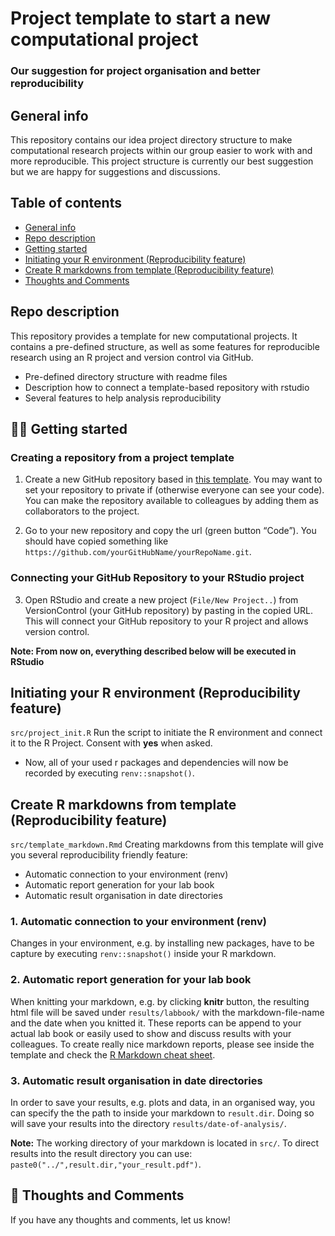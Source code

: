 # Project template to start a new computational project
### Our suggestion for project organisation and better reproducibility

## General info
This repository contains our idea project directory structure to make computational research projects within our group easier to work with and more reproducible. This project structure is currently our best suggestion but we are happy for suggestions and discussions.

## Table of contents
* [General info](#general-info)
* [Repo description](#repo-description)
* [Getting started](#getting-started)
* [Initiating your R environment (Reproducibility feature)](#init_renv)
* [Create R markdowns from template (Reproducibility feature)](#markdown)
* [Thoughts and Comments](#thoughs-comments)


## Repo description
This repository provides a template for new computational projects. It contains a pre-defined structure, as well as some features for reproducible research using an R project and version control via GitHub.
  * Pre-defined directory structure with readme files
  * Description how to connect a template-based repository with rstudio
  * Several features to help analysis reproducibility

<a name="getting-started"></a>
## :technologist: Getting started

### Creating a repository from a project template
1.	Create a new GitHub repository based in [this template](https://github.com/LautenbachMJ/project_template). You may want to set your repository to private if (otherwise everyone can see your code). You can make the repository available to colleagues by adding them as collaborators to the project.

2. Go to your new repository and copy the url (green button “Code”). You should have copied something like `https://github.com/yourGitHubName/yourRepoName.git`.
 
### Connecting your GitHub Repository to your RStudio project
3.	Open RStudio and create a new project (```File/New Project..```) from VersionControl (your GitHub repository) by pasting in the copied URL. This will connect your GitHub repository to your R project and allows version control.


**Note: From now on, everything described below will be executed in RStudio**

<a name="init_renv"></a>
## Initiating your R environment (Reproducibility feature)
`src/project_init.R` Run the script to initiate the R environment and connect it to the R Project. Consent with **yes** when asked.
  * Now, all of your used r packages and dependencies will now be recorded by executing ```renv::snapshot()```.

## Create R markdowns from template (Reproducibility feature)
`src/template_markdown.Rmd` Creating markdowns from this template will give you several reproducibility friendly feature:
  * Automatic connection to your environment (renv)
  * Automatic report generation for your lab book
  * Automatic result organisation in date directories

### 1. Automatic connection to your environment (renv)
Changes in your environment, e.g. by installing new packages, have to be capture by executing `renv::snapshot()` inside your R markdown.

### 2. Automatic report generation for your lab book
When knitting your markdown, e.g. by clicking **knitr** button, the resulting html file will be saved under ```results/labbook/``` with the markdown-file-name and the date when you knitted it.
These reports can be append to your actual lab book or easily used to show and discuss results with your colleagues.
To create really nice markdown reports, please see inside the template and check the [R Markdown cheat sheet](https://github.com/rstudio/cheatsheets/raw/master/rmarkdown-2.0.pdf).

### 3. Automatic result organisation in date directories
In order to save your results, e.g. plots and data, in an organised way, you can specify the the path to inside your markdown to ```result.dir```. Doing so will save your results into the directory `results/date-of-analysis/`.

  **Note:** The working directory of your markdown is located in ```src/```. To direct results into the result directory you can use:
    `paste0("../",result.dir,"your_result.pdf")`.

<a name="thoughs-comments"></a>
## :thought_balloon: Thoughts and Comments
If you have any thoughts and comments, let us know!
